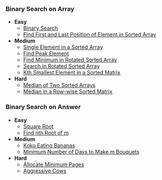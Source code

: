 ### **Binary Search on Array**
  - **Easy**
    - [Binary Search](https://leetcode.com/problems/binary-search/description/)
    - [Find First and Last Position of Element in Sorted Array](https://leetcode.com/problems/find-first-and-last-position-of-element-in-sorted-array/description/)
  - **Medium**
    - [Single Element in a Sorted Array](https://leetcode.com/problems/single-element-in-a-sorted-array/description/)
    - [Find Peak Element](https://leetcode.com/problems/find-peak-element/description/)
    - [Find Minimum in Rotated Sorted Array](https://leetcode.com/problems/find-minimum-in-rotated-sorted-array/description/)
    - [Search in Rotated Sorted Array](https://leetcode.com/problems/search-in-rotated-sorted-array/description/)
    - [Kth Smallest Element in a Sorted Matrix](https://leetcode.com/problems/kth-smallest-element-in-a-sorted-matrix/description/)
  - **Hard**
    - [Median of Two Sorted Arrays](https://leetcode.com/problems/median-of-two-sorted-arrays/description/)
    - [Median in a Row-wise Sorted Matrix](https://www.geeksforgeeks.org/problems/median-in-a-row-wise-sorted-matrix1527/1)

### **Binary Search on Answer**
  - **Easy**
    - [Square Root](https://leetcode.com/problems/sqrtx/description/)
    - [Find nth Root of m](https://www.geeksforgeeks.org/problems/find-nth-root-of-m5843/1)
  - **Medium**
    - [Koko Eating Bananas](https://leetcode.com/problems/koko-eating-bananas/description/)
    - [Minimum Number of Days to Make m Bouquets](https://leetcode.com/problems/minimum-number-of-days-to-make-m-bouquets/description/)
  - **Hard**
    - [Allocate Minimum Pages](https://www.geeksforgeeks.org/problems/allocate-minimum-number-of-pages0937/1)
    - [Aggressive Cows](https://www.geeksforgeeks.org/problems/aggressive-cows/0)
